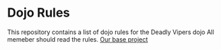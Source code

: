 Dojo Rules
==========

This repository contains a list of dojo rules for the Deadly Vipers dojo
All memeber should read the rules.
[Our base project](https://github.com/deadlyvipers)

